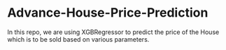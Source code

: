 # Advance-House-Price-Prediction

In this repo, we are using XGBRegressor to predict the price of the House which is to be sold based on various parameters.
